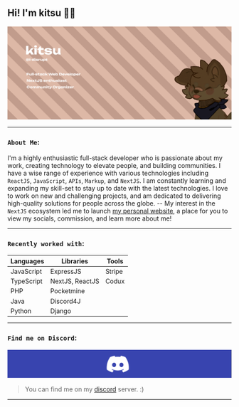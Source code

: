 ## Hi! I'm kitsu 👋🏼
<!-- Image banner here -->
![Profile Banner](./content/banner.png)

---
### `About Me`:

I'm a highly enthusiastic full-stack developer who is passionate about my work, creating technology to elevate people, and building communities. I have a wise range of experience with various technologies including `ReactJS`, `JavaScript`, `APIs`, `Markup`, and `NextJS`. I am constantly learning and expanding my skill-set to stay up to date with the latest technologies. I love to work on new and challenging projects, and am dedicated to delivering high-quality solutions for people across the globe. -- My interest in the `NextJS` ecosystem led me to launch <!-- Link My Portfolio --> [my personal website](https://nodisrupt.net/), a place for you to view my socials, commission, and learn more about me!

---
### `Recently worked with`:

<table>
   <thead>
      <tr>
         <th>Languages</th>
         <th>Libraries</th>
         <th>Tools</th>
      </tr>
   </thead>
   <tbody>
      <tr>
         <td>JavaScript</td>
         <td>ExpressJS</td>
         <td>Stripe</td>
      </tr>
      <tr>
         <td>TypeScript</td>
         <td>NextJS, ReactJS</td>
         <td>Codux</td>
      </tr>
      <tr>
         <td>PHP</td>
         <td>Pocketmine</td>
         <td></td>
      </tr>
      <tr>
         <td>Java</td>
         <td>Discord4J</td>
         <td></td>
      </tr>
      <tr>
         <td>Python</td>
         <td>Django</td>
         <td></td>
      </tr>
   </tbody>
</table>



---
### `Find me on Discord`:
![discord_banner](./content/discord_banner.png)

> You can find me on my [discord](https://discord.gg/WNANVdswey) server. :)


---
